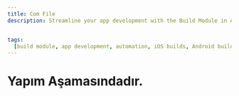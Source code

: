 ```yaml
---
title: Com File
description: Streamline your app development with the Build Module in Appcircle, offering automated builds for iOS and Android platforms.


tags:
  [build module, app development, automation, iOS builds, Android builds, CI/CD]
---
```


# Yapım Aşamasındadır.